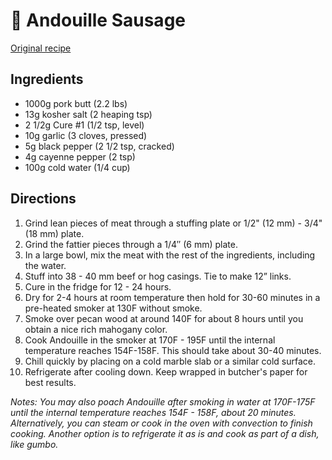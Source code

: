 # 🌭 Andouille Sausage

[Original recipe](https://tasteofartisan.com/andouille-sausage/)

## Ingredients

- 1000g pork butt (2.2 lbs)
- 13g kosher salt (2 heaping tsp)
- 2 1/2g Cure #1 (1/2 tsp, level)
- 10g garlic (3 cloves, pressed)
- 5g black pepper (2 1/2 tsp, cracked)
- 4g cayenne pepper (2 tsp)
- 100g cold water (1/4 cup)

## Directions

1. Grind lean pieces of meat through a stuffing plate or 1/2" (12 mm) - 3/4" (18
   mm) plate.
2. Grind the fattier pieces through a 1/4″ (6 mm) plate.
3. In a large bowl, mix the meat with the rest of the ingredients, including the
   water.
4. Stuff into 38 - 40 mm beef or hog casings. Tie to make 12” links.
5. Cure in the fridge for 12 - 24 hours.
6. Dry for 2-4 hours at room temperature then hold for 30-60 minutes in a
   pre-heated smoker at 130F without smoke.
7. Smoke over pecan wood at around 140F for about 8 hours until you obtain a
   nice rich mahogany color.
8. Cook Andouille in the smoker at 170F - 195F until the internal temperature
   reaches 154F-158F. This should take about 30-40 minutes.
9. Chill quickly by placing on a cold marble slab or a similar cold surface.
10. Refrigerate after cooling down. Keep wrapped in butcher's paper for best
    results.

_Notes: You may also poach Andouille after smoking in water at 170F-175F until
the internal temperature reaches 154F - 158F, about 20 minutes. Alternatively,
you can steam or cook in the oven with convection to finish cooking. Another
option is to refrigerate it as is and cook as part of a dish, like gumbo._
